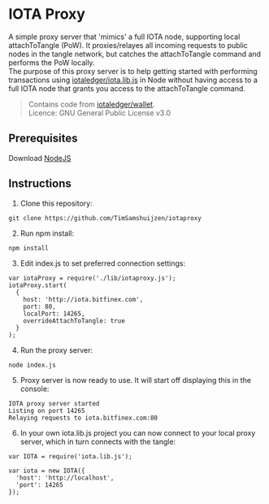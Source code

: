 
# IOTA Proxy

A simple proxy server that 'mimics' a full IOTA node, supporting local attachToTangle (PoW). It proxies/relayes all incoming requests to public nodes in the tangle network, but catches the attachToTangle command and performs the PoW locally.  
The purpose of this proxy server is to help getting started with performing transactions using [iotaledger/iota.lib.js](https://github.com/iotaledger/iota.lib.js) in Node without having access to a full IOTA node that grants you access to the attachToTangle command. 
  
> Contains code from [iotaledger/wallet](https://github.com/iotaledger/wallet).  
> Licence: GNU General Public License v3.0
  
  
## Prerequisites

 Download [NodeJS](https://nodejs.org/en/download/)


## Instructions

1. Clone this repository:

  ```
  git clone https://github.com/TimSamshuijzen/iotaproxy
  ```

2. Run npm install:

  ```
  npm install
  ```

3. Edit index.js to set preferred connection settings:

  ```
  var iotaProxy = require('./lib/iotaproxy.js');
  iotaProxy.start(
    {
      host: 'http://iota.bitfinex.com', 
      port: 80, 
      localPort: 14265,
      overrideAttachToTangle: true
    }
  );
  ```

4. Run the proxy server:

  ```
  node index.js
  ```

5. Proxy server is now ready to use. It will start off displaying this in the console:

  ```
  IOTA proxy server started
  Listing on port 14265
  Relaying requests to iota.bitfinex.com:80  
  ```

6. In your own iota.lib.js project you can now connect to your local proxy server, which in turn connects with the tangle:

  ```
  var IOTA = require('iota.lib.js');

  var iota = new IOTA({
    'host': 'http://localhost',
    'port': 14265
  });
  ```


